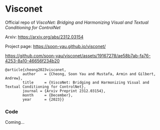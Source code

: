 # Visconet
Official repo of *ViscoNet: Bridging and Harmonizing Visual and Textual Conditioning for ControlNet*

Arxiv: https://arxiv.org/abs/2312.03154

Project page: https://soon-yau.github.io/visconet/


https://github.com/soon-yau/visconet/assets/19167278/ae58b7ab-fa76-4253-8a10-46656f234b20


```
@article{cheong2023visconet,
        author    = {Cheong, Soon Yau and Mustafa, Armin and Gilbert, Andrew},
        title     = {ViscoNet: Bridging and Harmonizing Visual and Textual Conditioning for ControlNet},
        journal = {Arxiv Preprint 2312.03154},
        month     = {December},
        year      = {2023}}
```
### Code
Coming...
